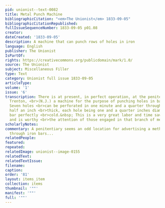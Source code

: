 ```yaml
---
pid: unionist--text-0082
title: Metal Punch Machine
bibliographicCitation: "<em>The Unionist</em> 1833-09-05"
bibliographicCitationRepublished: 
fullIssueSequenceNumber: 1833-09-05 p01.08
creator: 
dateCreated: '1833-09-05'
description: A machine that can punch rows of holes in iron
language: English
publisher: The Unionist
IsPartOf: 
rights: https://creativecommons.org/publicdomain/mark/1.0/
source: The Unionist
subject: Miscellaneous Filler
type: Text
category: Unionist full issue 1833-09-05
articleType: 
volume: '1'
issue: '6'
transcription: There is at present, in perfect operation, at the penitentiary, near
  Trenton, <br>(N.J.) a machine for the purpose of punching holes in bars of iron.
  Seven holes <br>can be perforated in one minute and a quarter through bars bars
  half an inch <br>thick, each hole being one and a quarter inches diameter, and the
  bar perfectly <br>cold.&nbsp; This is a very great labor and time saving invention,
  and is worthy <br>the attention of those engaged in that branch of mechanics. <br>
scholarlyNotes: 
commentary: A penitentiary seems an odd location for advertising a method of punching
  through iron bars...
relatedPeople: 
featured: 
repeated: 
relatedImage: unionist--image-0155
relatedText: 
relatedTextIssue: 
filename: 
caption: 
order: '81'
layout: items_item
collection: items
thumbnail: '""'
manifest: '""'
full: '""'
---
```

